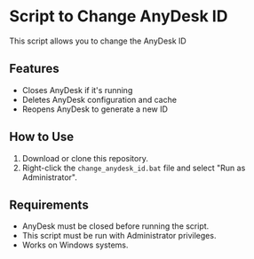 # Script to Change AnyDesk ID
This script allows you to change the AnyDesk ID

## Features
- Closes AnyDesk if it's running
- Deletes AnyDesk configuration and cache
- Reopens AnyDesk to generate a new ID

## How to Use
1. Download or clone this repository.
2. Right-click the `change_anydesk_id.bat` file and select "Run as Administrator".

## Requirements
- AnyDesk must be closed before running the script.
- This script must be run with Administrator privileges.
- Works on Windows systems.
